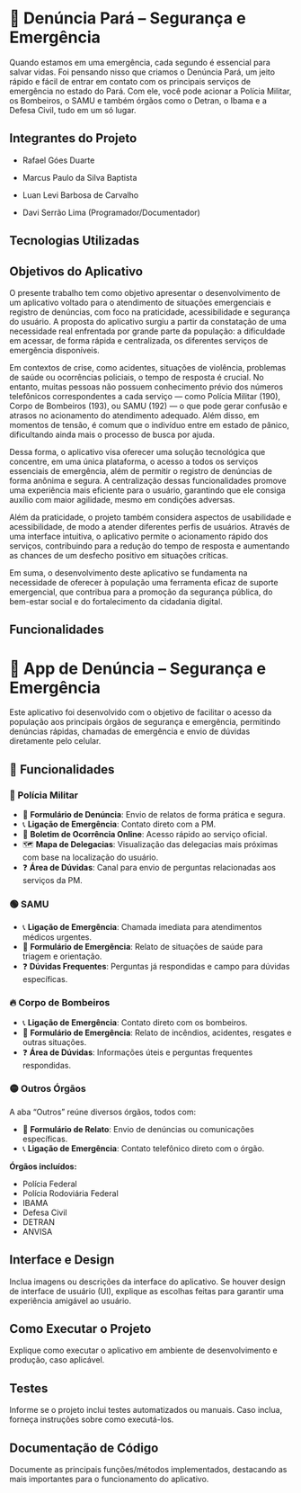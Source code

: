 # 📱 Denúncia Pará – Segurança e Emergência

Quando estamos em uma emergência, cada segundo é essencial para salvar vidas. Foi 
pensando nisso que criamos o Denúncia Pará, um jeito rápido e fácil de entrar em 
contato com os principais serviços de emergência no estado do Pará. Com ele, você 
pode acionar a Polícia Militar, os Bombeiros, o SAMU e também órgãos como o 
Detran, o Ibama e a Defesa Civil, tudo em um só lugar. 

## Integrantes do Projeto

- Rafael Góes Duarte

- Marcus Paulo da Silva Baptista 

- Luan Levi Barbosa de Carvalho

- Davi Serrão Lima (Programador/Documentador)

## Tecnologias Utilizadas

## Objetivos do Aplicativo

O presente trabalho tem como objetivo apresentar o desenvolvimento de um aplicativo voltado para o atendimento de situações emergenciais e registro de denúncias, com foco na praticidade, acessibilidade e segurança do usuário. A proposta do aplicativo surgiu a partir da constatação de uma necessidade real enfrentada por grande parte da população: a dificuldade em acessar, de forma rápida e centralizada, os diferentes serviços de emergência disponíveis.

Em contextos de crise, como acidentes, situações de violência, problemas de saúde ou ocorrências policiais, o tempo de resposta é crucial. No entanto, muitas pessoas não possuem conhecimento prévio dos números telefônicos correspondentes a cada serviço — como Polícia Militar (190), Corpo de Bombeiros (193), ou SAMU (192) — o que pode gerar confusão e atrasos no acionamento do atendimento adequado. Além disso, em momentos de tensão, é comum que o indivíduo entre em estado de pânico, dificultando ainda mais o processo de busca por ajuda.

Dessa forma, o aplicativo visa oferecer uma solução tecnológica que concentre, em uma única plataforma, o acesso a todos os serviços essenciais de emergência, além de permitir o registro de denúncias de forma anônima e segura. A centralização dessas funcionalidades promove uma experiência mais eficiente para o usuário, garantindo que ele consiga auxílio com maior agilidade, mesmo em condições adversas.

Além da praticidade, o projeto também considera aspectos de usabilidade e acessibilidade, de modo a atender diferentes perfis de usuários. Através de uma interface intuitiva, o aplicativo permite o acionamento rápido dos serviços, contribuindo para a redução do tempo de resposta e aumentando as chances de um desfecho positivo em situações críticas.

Em suma, o desenvolvimento deste aplicativo se fundamenta na necessidade de oferecer à população uma ferramenta eficaz de suporte emergencial, que contribua para a promoção da segurança pública, do bem-estar social e do fortalecimento da cidadania digital.

## Funcionalidades

# 📱 App de Denúncia – Segurança e Emergência

Este aplicativo foi desenvolvido com o objetivo de facilitar o acesso da população aos principais órgãos de segurança e emergência, permitindo denúncias rápidas, chamadas de emergência e envio de dúvidas diretamente pelo celular.

## 🚨 Funcionalidades

### 🔷 Polícia Militar
- 📄 **Formulário de Denúncia**: Envio de relatos de forma prática e segura.
- 📞 **Ligação de Emergência**: Contato direto com a PM.
- 📝 **Boletim de Ocorrência Online**: Acesso rápido ao serviço oficial.
- 🗺️ **Mapa de Delegacias**: Visualização das delegacias mais próximas com base na localização do usuário.
- ❓ **Área de Dúvidas**: Canal para envio de perguntas relacionadas aos serviços da PM.

### 🟢 SAMU
- 📞 **Ligação de Emergência**: Chamada imediata para atendimentos médicos urgentes.
- 📄 **Formulário de Emergência**: Relato de situações de saúde para triagem e orientação.
- ❓ **Dúvidas Frequentes**: Perguntas já respondidas e campo para dúvidas específicas.

### 🔥 Corpo de Bombeiros
- 📞 **Ligação de Emergência**: Contato direto com os bombeiros.
- 📄 **Formulário de Emergência**: Relato de incêndios, acidentes, resgates e outras situações.
- ❓ **Área de Dúvidas**: Informações úteis e perguntas frequentes respondidas.

### 🟡 Outros Órgãos
A aba “Outros” reúne diversos órgãos, todos com:
- 📄 **Formulário de Relato**: Envio de denúncias ou comunicações específicas.
- 📞 **Ligação de Emergência**: Contato telefônico direto com o órgão.

**Órgãos incluídos:**
- Polícia Federal  
- Polícia Rodoviária Federal  
- IBAMA  
- Defesa Civil  
- DETRAN  
- ANVISA  


## Interface e Design

Inclua imagens ou descrições da interface do aplicativo. Se houver design de interface de usuário (UI), explique as escolhas feitas para garantir uma experiência amigável ao usuário.

## Como Executar o Projeto

Explique como executar o aplicativo em ambiente de desenvolvimento e produção, caso aplicável.

## Testes

Informe se o projeto inclui testes automatizados ou manuais. Caso inclua, forneça instruções sobre como executá-los.

## Documentação de Código

Documente as principais funções/métodos implementados, destacando as mais importantes para o funcionamento do aplicativo.
